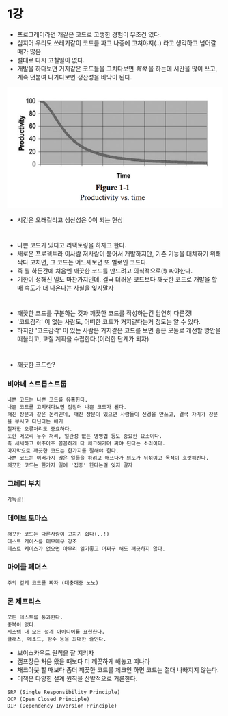 # 1강
- 프로그래머라면 개같은 코드로 고생한 경험이 무조건 있다.
- 심지어 우리도 쓰레기같이 코드를 짜고 나중에 고쳐야지(..) 라고 생각하고 넘어갈 때가 많음
- 절대로 다시 고칠일이 없다.
- 개발을 하다보면 거지같은 코드들을 고치다보면 *해석* 을 하는데 시간을 많이 쓰고, 계속 덧붙여 나가다보면 생산성을 바닥이 된다.

![Alt text](../../images/book/cleancode2.png)
- 시간은 오래걸리고 생산성은 0이 되는 현상
#
- 나쁜 코드가 있다고 리팩토링을 하자고 한다.
- 새로운 프로젝트라 이사람 저사람이 붙어서 개발하지만, 기존 기능을 대체하기 위해 싹다 고치면, 그 코드는 어느새보면 또 별로인 코드다.
- 즉 뭘 하든간에 처음엔 깨끗한 코드를 만드려고 의식적으로(!) 짜야한다.
- 기한이 정해진 일도 마찬가지인데, 결국 더러운 코드보다 깨끗한 코드로 개발을 할 때 속도가 더 나온다는 사실을 잊지말자
#
- 깨끗한 코드를 구분하는 것과 깨끗한 코드를 작성하는건 엄연히 다른것!
- '코드감각' 이 없는 사람도, 어떠한 코드가 거지같다는거 정도는 알 수 있다.
- 하지만 '코드감각' 이 있는 사람은 거지같은 코드를 보면 좋은 모듈로 개선할 방안을 떠올리고, 고칠 계획을 수립한다.(이러한 단계가 되자)
#
- 깨끗한 코드란?
### 비야네 스트롭스트룹
```
나쁜 코드는 나쁜 코드를 유혹한다.
나쁜 코드를 고치려다보면 점점더 나쁜 코드가 된다.
깨진 창문과 같은 논리인데, 깨진 창문이 있으면 사람들이 신경을 안쓰고, 결국 자기가 창문을 부시고 다닌다는 얘기
철저한 오류처리도 중요하다. 
또한 메모리 누수 처리, 일관성 없는 명명법 등도 중요한 요소이다.
즉 세세하고 아주아주 꼼꼼하게 다 체크해가며 짜야 된다는 소리이다.
마지막으로 깨끗한 코드는 한가지를 잘해야 한다.
나쁜 코드는 여러가지 많은 일들을 하려고 애쓰다가 의도가 뒤섞이고 목적이 흐릿해진다.
깨끗한 코드는 한가지 일에 '집중' 한다는걸 잊지 말자
```

### 그레디 부치
```
가독성!
```

### 데이브 토마스
```
깨끗한 코드는 다른사람이 고치기 쉽다(..!)
테스트 케이스를 매우매우 강조
테스트 케이스가 없으면 아무리 읽기좋고 어쩌구 해도 깨긋하지 않다.
```

### 마이클 페더스
```
주의 깊게 코드를 짜자 (대충대충 노노)
```

### 론 제프리스
```
모든 테스트를 통과한다.
중복이 없다.
시스템 내 모든 설계 아이디어를 표현한다.
클래스, 메소드, 함수 등을 최대한 줄인다.
```

- 보이스카우트 원칙을 잘 지키자
- 캠프장은 처음 왔을 때보다 더 깨끗하게 해놓고 떠나라
- 채크아웃 할 때보다 좀더 깨끗한 코드를 체크인 하면 코드는 절대 나빠지지 않는다.
- 이책은 다양한 설계 원칙을 산발적으로 거론한다.
```
SRP (Single Responsibility Principle)
OCP (Open Closed Principle)
DIP (Dependency Inversion Principle)
```

